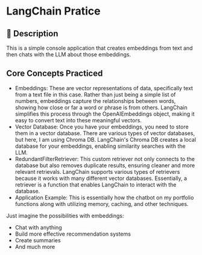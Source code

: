 # LangChain Pratice

## 📃 Description

This is a simple console application that creates embeddings from text and then chats with the LLM about those embeddings.

## Core Concepts Practiced

- Embeddings: These are vector representations of data, specifically text from a text file in this case. Rather than just being a simple list of numbers, embeddings capture the relationships between words, showing how close or far a word or phrase is from others. LangChain simplifies this process through the OpenAIEmbeddings object, making it easy to convert text into these meaningful vectors.
- Vector Database: Once you have your embeddings, you need to store them in a vector database. There are various types of vector databases, but here, I am using Chroma DB. LangChain's Chroma DB creates a local database for your embeddings, enabling similarity searches with the LLM.
- RedundantFilterRetriever: This custom retriever not only connects to the database but also removes duplicate results, ensuring cleaner and more relevant retrievals. LangChain supports various types of retrievers because it works with many different vector databases. Essentially, a retriever is a function that enables LangChain to interact with the database.
- Application Example: This is essentially how the chatbot on my portfolio functions along with utilizing memory, caching, and other techniques.

Just imagine the possibilities with embeddings:

- Chat with anything
- Build more effective recommendation systems
- Create summaries
- And much more
